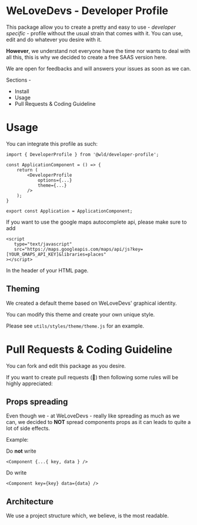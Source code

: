 # WeLoveDevs - Developer Profile

This package allow you to create a pretty and easy to use - _developer specific_ - profile without the usual strain that comes with it.
You can use, edit and do whatever you desire with it.

**However**, we understand not everyone have the time nor wants to deal with all this, this is why we decided to create a free SAAS version here.

We are open for feedbacks and will answers your issues as soon as we can.

Sections -

-   Install
-   Usage
-   Pull Requests & Coding Guideline

# Usage

You can integrate this profile as such:

```
import { DeveloperProfile } from '@wld/developer-profile';

const ApplicationComponent = () => {
    return (
        <DeveloperProfile
            options={...}
            theme={...}
        />
    );
}

export const Application = ApplicationComponent;
```

If you want to use the google maps autocomplete api, please make sure to add

```
<script
   type="text/javascript"
   src="https://maps.googleapis.com/maps/api/js?key=[YOUR_GMAPS_API_KEY]&libraries=places"
></script>
```
In the header of your HTML page. 
## Theming

We created a default theme based on WeLoveDevs' graphical identity.

You can modify this theme and create your own unique style.

Please see `utils/styles/theme/theme.js` for an example.


# Pull Requests & Coding Guideline

You can fork and edit this package as you desire.

If you want to create pull requests (💙) then following some rules will be highly appreciated:

## Props spreading

Even though we - at WeLoveDevs - really like spreading as much as we can, we decided to **NOT** spread components props as it can leads to quite a lot of side effects.

Example:

Do **not** write

`<Component {...{ key, data } />`

Do write

`<Component key={key} data={data} />`



## Architecture

We use a project structure which, we believe, is the most readable.
````
